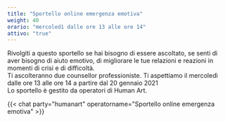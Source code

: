 ```yaml
---
title: "Sportello online emergenza emotiva"
weight: 40
orario: "mercoledì dalle ore 13 alle ore 14"
attivo: "true"
---
```


Rivolgiti a questo sportello se hai bisogno di essere ascoltato, se senti di aver bisogno di aiuto emotivo, di migliorare le tue relazioni e reazioni in momenti di crisi e di difficoltà.  
Ti ascolteranno due counsellor professioniste.
Ti aspettiamo il mercoledì dalle ore 13 alle ore 14 a partire dal 20 gennaio 2021   
Lo sportello è gestito da operatori di Human Art.

{{< chat party="humanart" operatorname="Sportello online emergenza emotiva" >}}
